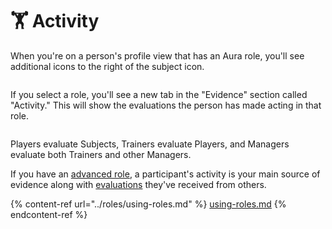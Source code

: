 # 🏋️ Activity

When you're on a person's profile view that has an Aura role, you'll see additional icons to the right of the subject icon.

<figure><img src="../.gitbook/assets/Screenshot 2024-07-29 at 4.58.42 PM.png" alt=""><figcaption></figcaption></figure>

If you select a role, you'll see a new tab in the "Evidence" section called "Activity." This will show the evaluations the person has made acting in that role.

<figure><img src="../.gitbook/assets/Screenshot 2025-01-26 at 1.28.26 AM.png" alt=""><figcaption></figcaption></figure>

Players evaluate Subjects, Trainers evaluate Players, and Managers evaluate both Trainers and other Managers.

If you have an [advanced role](broken-reference), a participant's activity is your main source of evidence along with [evaluations](evaluations.md) they've received from others.

{% content-ref url="../roles/using-roles.md" %}
[using-roles.md](../roles/using-roles.md)
{% endcontent-ref %}
